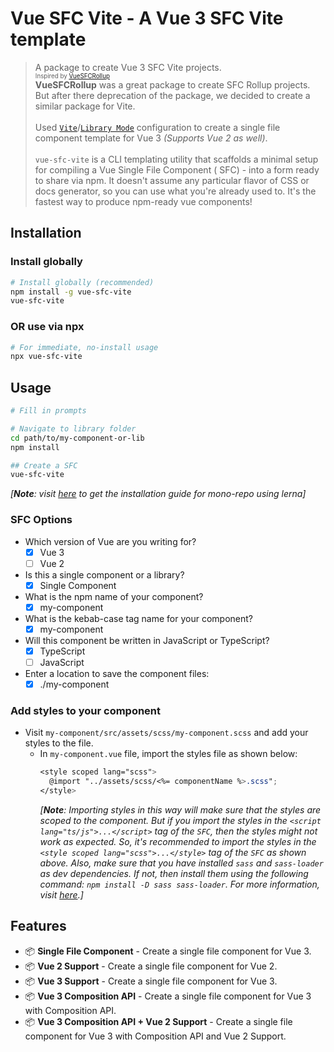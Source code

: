 # Vue SFC Vite - A Vue 3 SFC Vite template

> A package to create Vue 3 SFC Vite projects. <br/>
<sub><sup>Inspired by [VueSFCRollup](https://github.com/team-innovation/vue-sfc-rollup)</sup></sub> <br/>
**VueSFCRollup** was a great package to create SFC Rollup projects. But after there deprecation of the package, we
> decided to create a similar package for Vite.
> <br/><br/>
> Used [`Vite`](https://vitejs.dev/)/[`Library Mode`](https://vitejs.dev/guide/build.html#library-mode) configuration to
> create a single file component template for Vue 3 _(Supports Vue 2 as well)_.
> <br/><br/>
> `vue-sfc-vite` is a CLI templating utility that scaffolds a minimal setup for compiling a Vue Single File Component (
> SFC) - into a form ready to share via npm. It doesn't assume any particular flavor of CSS or docs generator, so you
> can use what you're already used to. It's the fastest way to produce npm-ready vue components!

## Installation

### Install globally

```bash
# Install globally (recommended)
npm install -g vue-sfc-vite
vue-sfc-vite
```

### **OR** use via npx

```bash
# For immediate, no-install usage
npx vue-sfc-vite
```

## Usage

```bash
# Fill in prompts

# Navigate to library folder
cd path/to/my-component-or-lib
npm install

## Create a SFC
vue-sfc-vite
```
_[**Note**: visit [here](https://gist.github.com/AfzalSabbir/e3a729413ba780e12f6a8ade3f76bf16) to get the installation guide for mono-repo using lerna]_

### SFC Options

- Which version of Vue are you writing for?
  - [x] Vue 3
  - [ ] Vue 2 

- Is this a single component or a library?
  - [x] Single Component

- What is the npm name of your component?
  - [x] my-component

- What is the kebab-case tag name for your component?
  - [x] my-component

- Will this component be written in JavaScript or TypeScript?
  - [x] TypeScript
  - [ ] JavaScript

- Enter a location to save the component files:
  - [x] ./my-component

### Add styles to your component
- Visit `my-component/src/assets/scss/my-component.scss` and add your styles to the file.
  - In `my-component.vue` file, import the styles file as shown below:
    ```scss
    <style scoped lang="scss">
      @import "../assets/scss/<%= componentName %>.scss";
    </style>
    ``` 
    _[**Note**: Importing styles in this way will make sure that the styles are scoped to the component. But if you import the styles in the `<script lang="ts/js">...</script>` tag of the `SFC`, then the styles might not work as expected. So, it's recommended to import the styles in the `<style scoped lang="scss">...</style>` tag of the `SFC` as shown above. Also, make sure that you have installed `sass` and `sass-loader` as dev dependencies. If not, then install them using the following command: `npm install -D sass sass-loader`. For more information, visit [here](https://vitejs.dev/guide/features.html#css-pre-processors).]_

## Features

- 📦 **Single File Component** - Create a single file component for Vue 3.
- 📦 **Vue 2 Support** - Create a single file component for Vue 2.
- 📦 **Vue 3 Support** - Create a single file component for Vue 3.
- 📦 **Vue 3 Composition API** - Create a single file component for Vue 3 with Composition API.
- 📦 **Vue 3 Composition API + Vue 2 Support** - Create a single file component for Vue 3 with Composition API and Vue 2
  Support.